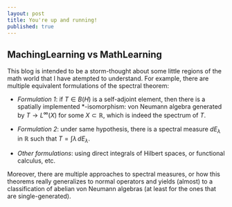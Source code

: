 ```yaml
---
layout: post
title: You're up and running!
published: true
---
```

## MachingLearning vs MathLearning

This blog is intended to be a storm-thought about some little regions of the math world that I have atempted to understand. For example, there are multiple equivalent formulations of the spectral theorem:

- *Formulation 1*: if $T\in B(H)$ is a self-adjoint element, then there is a spatially implemented *-isomorphism: $\text{von Neumann algebra generated by } T \rightarrow L^\infty(X)$ for some $X\subset \mathbb{R}$, which is indeed the spectrum of $T$.

- *Formulation 2*: under same hypothesis, there is a spectral measure $dE_\lambda$ in $\mathbb{R}$ such that $T = \int \lambda \, dE_\lambda$. 

- *Other formulations*: using direct integrals of Hilbert spaces, or functional calculus, etc.

Moreover, there are multiple approaches to spectral measures, or how this theorems really generalizes to normal operators and yields (almost) to a classification of abelian von Neumann algebras (at least for the ones that are single-generated).
